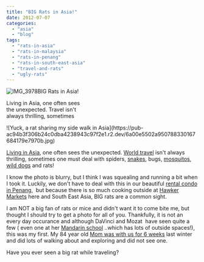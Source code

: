 ```yaml
---
title: "BIG Rats in Asia!"
date: 2012-07-07
categories: 
  - "asia"
  - "blog"
tags: 
  - "rats-in-asia"
  - "rats-in-malaysia"
  - "rats-in-penang"
  - "rats-in-south-east-asia"
  - "travel-and-rats"
  - "ugly-rats"
---
```


![IMG_3978](https://pub-ac94b3f306b24c0dba4238943c97f2e1.r2.dev/6a00e5502a95078833017616368b77970c.jpg)BIG Rats in Asia!  
  
Living in Asia, one often sees  
the unexpected. Travel isn't  
always thrilling, sometimes

<!--more--> ![Yuck, a rat sharing my side walk in Asia](https://pub-ac94b3f306b24c0dba4238943c97f2e1.r2.dev/6a00e5502a950788330167684179e7970b.jpg)  
  
[Living in Asia](http://soultravelers3new.local/2012/05/living-in-asia.html "living in asia"), one often sees the unexpected. [World travel](http://soultravelers3new.local/2008/06/how-to-do-exten.html "world travel") isn't always thrilling, sometimes one must deal with spiders, [snakes](http://soultravelers3new.local/2006/11/snake-mac-piano.html "snakes"), bugs, [mosquitos](http://soultravelers3new.local/2007/08/greece-italy-cr.html "mosquitos"), [wild dogs](http://soultravelers3new.local/2008/04/pompeiiburied-a.html "wild dogs") and rats!  
  
I know the photo is blurry, but I think I was squealing and running a bit when I took it. Luckily, we don't have to deal with this in our beautiful [rental condo in Penang](http://soultravelers3new.local/2012/03/finding-a-vacation-rental-apartment-in-penang-2.html "rental condo Penang"),  but because there is so much cooking outside at [Hawker Markets](http://soultravelers3new.local/2012/05/penang-at-night.html "Hawker markets") here and South East Asia, BIG rats are a common sight.  
  
I am NOT a big fan of rats or mice and didn't want it to come bite me, but thought I should try to get a photo for all of you. Thankfully, it is not an every day occurance and although DaVinci and Mozat  have seen quite a few ( even one at her [Mandarin school](http://soultravelers3new.local/2011/01/only-american-girl-in-an-all-mandarin-school-chinese-immersion-in-language-culture-through-school.html "Mandarin school") ..which has lots of outside spaces!), this was my first. My 84 year old [Mom was with us for 6 weeks](http://soultravelers3new.local/2011/01/traveling-with-grandma-3-generation-travel.html "3 generation travel with Grandma") last winter and did lots of walking about and exploring and did not see one.  
  
Have you ever seen a big rat while traveling?
